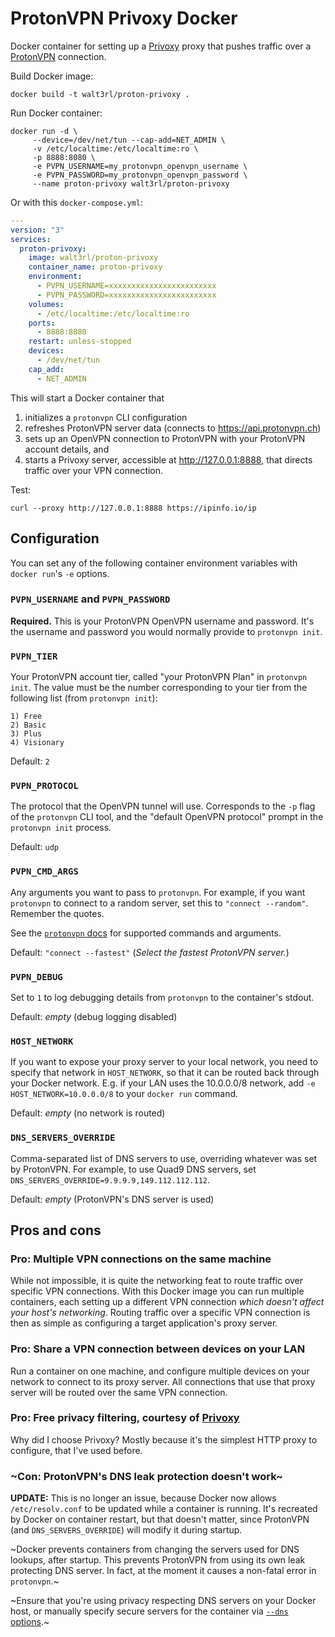 # ProtonVPN Privoxy Docker

Docker container for setting up a [Privoxy](https://www.privoxy.org/) proxy that pushes traffic over a
[ProtonVPN](https://protonvpn.com/) connection.

Build Docker image:
```
docker build -t walt3rl/proton-privoxy .
```

Run Docker container:

```
docker run -d \
     --device=/dev/net/tun --cap-add=NET_ADMIN \
     -v /etc/localtime:/etc/localtime:ro \
     -p 8888:8080 \
     -e PVPN_USERNAME=my_protonvpn_openvpn_username \
     -e PVPN_PASSWORD=my_protonvpn_openvpn_password \
     --name proton-privoxy walt3rl/proton-privoxy
```

Or with this `docker-compose.yml`:

```yaml
---
version: "3"
services:
  proton-privoxy:
    image: walt3rl/proton-privoxy
    container_name: proton-privoxy
    environment:
      - PVPN_USERNAME=xxxxxxxxxxxxxxxxxxxxxxxx
      - PVPN_PASSWORD=xxxxxxxxxxxxxxxxxxxxxxxx
    volumes:
      - /etc/localtime:/etc/localtime:ro
    ports:
      - 8888:8080
    restart: unless-stopped
    devices:
      - /dev/net/tun
    cap_add:
      - NET_ADMIN
```

This will start a Docker container that

1. initializes a `protonvpn` CLI configuration
2. refreshes ProtonVPN server data (connects to https://api.protonvpn.ch)
3. sets up an OpenVPN connection to ProtonVPN with your ProtonVPN account details, and
4. starts a Privoxy server, accessible at http://127.0.0.1:8888, that directs traffic over your VPN connection.

Test:

```
curl --proxy http://127.0.0.1:8888 https://ipinfo.io/ip
```

## Configuration

You can set any of the following container environment variables with
`docker run`'s `-e` options.

### `PVPN_USERNAME` and `PVPN_PASSWORD`

**Required.** This is your ProtonVPN OpenVPN username and password. It's the
username and password you would normally provide to `protonvpn init`.

### `PVPN_TIER`

Your ProtonVPN account tier, called "your ProtonVPN Plan" in `protonvpn init`.
The value must be the number corresponding to your tier from the following
list (from `protonvpn init`):

```
1) Free
2) Basic
3) Plus
4) Visionary
```

Default: `2`

### `PVPN_PROTOCOL`

The protocol that the OpenVPN tunnel will use. Corresponds to the `-p` flag of
the `protonvpn` CLI tool, and the "default OpenVPN protocol" prompt in the
`protonvpn init` process.

Default: `udp`

### `PVPN_CMD_ARGS`

Any arguments you want to pass to `protonvpn`. For example, if you want
`protonvpn` to connect to a random server, set this to `"connect --random"`.
Remember the quotes.

See the [`protonvpn` docs](https://github.com/ProtonVPN/linux-cli/blob/master/USAGE.md#commands) for supported commands and arguments.

Default: `"connect --fastest"` (_Select the fastest ProtonVPN server._)

### `PVPN_DEBUG`

Set to `1` to log debugging details from `protonvpn` to the container's stdout.

Default: _empty_ (debug logging disabled)

### `HOST_NETWORK`

If you want to expose your proxy server to your local network, you need to
specify that network in `HOST_NETWORK`, so that it can be routed back through
your Docker network. E.g. if your LAN uses the 10.0.0.0/8 network, add
`-e HOST_NETWORK=10.0.0.0/8` to your `docker run` command.

Default: _empty_ (no network is routed)

### `DNS_SERVERS_OVERRIDE`

Comma-separated list of DNS servers to use, overriding whatever was set by
ProtonVPN. For example, to use Quad9 DNS servers, set
`DNS_SERVERS_OVERRIDE=9.9.9.9,149.112.112.112`.

Default: _empty_ (ProtonVPN's DNS server is used)


## Pros and cons

### Pro: Multiple VPN connections on the same machine

While not impossible, it is quite the networking feat to route traffic over
specific VPN connections. With this Docker image you can run multiple
containers, each setting up a different VPN connection _which doesn't affect
your host's networking_. Routing traffic over a specific VPN connection is then
as simple as configuring a target application's proxy server.

### Pro: Share a VPN connection between devices on your LAN

Run a container on one machine, and configure multiple devices on your network
to connect to its proxy server. All connections that use that proxy server will
be routed over the same VPN connection.

### Pro: Free privacy filtering, courtesy of [Privoxy](https://www.privoxy.org/)

Why did I choose Privoxy? Mostly because it's the simplest HTTP proxy to
configure, that I've used before.

### ~Con: ProtonVPN's DNS leak protection doesn't work~

**UPDATE:** This is no longer an issue, because Docker now allows
`/etc/resolv.conf` to be updated while a container is running. It's recreated
by Docker on container restart, but that doesn't matter, since ProtonVPN (and
`DNS_SERVERS_OVERRIDE`) will modify it during startup.

~Docker prevents containers from changing the servers used for DNS lookups, after startup. This prevents ProtonVPN from using its own leak protecting DNS server. In fact, at the moment it causes a non-fatal error in `protonvpn`.~

~Ensure that you're using privacy respecting DNS servers on your Docker host, or manually specify secure servers for the container via [`--dns` options](https://docs.docker.com/config/containers/container-networking/#dns-services).~

